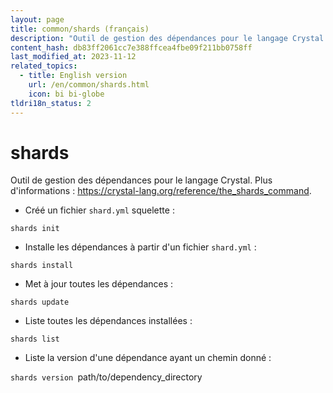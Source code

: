 ```yaml
---
layout: page
title: common/shards (français)
description: "Outil de gestion des dépendances pour le langage Crystal."
content_hash: db83ff2061cc7e388ffcea4fbe09f211bb0758ff
last_modified_at: 2023-11-12
related_topics:
  - title: English version
    url: /en/common/shards.html
    icon: bi bi-globe
tldri18n_status: 2
---
```

# shards

Outil de gestion des dépendances pour le langage Crystal.
Plus d'informations : <https://crystal-lang.org/reference/the_shards_command>.

- Créé un fichier `shard.yml` squelette :

`shards init`

- Installe les dépendances à partir d'un fichier `shard.yml` :

`shards install`

- Met à jour toutes les dépendances :

`shards update`

- Liste toutes les dépendances installées :

`shards list`

- Liste la version d'une dépendance ayant un chemin donné :

`shards version `<span class="tldr-var badge badge-pill bg-dark-lm bg-white-dm text-white-lm text-dark-dm font-weight-bold">path/to/dependency_directory</span>
